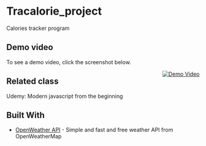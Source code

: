 # Tracalorie_project 
Calories tracker program


## Demo video 
To see a demo video, click the screenshot below.

<a style="float:right" href="http://youtu.be/DcBdy-i8K_M?hd=1" target="_blank">
  <img alt="Demo Video" src="https://i.ibb.co/nMcnpjY/tracalories.png" />
</a>


## Related class
Udemy: Modern javascript from the beginning


## Built With
* [OpenWeather API](https://openweathermap.org/api) - Simple and fast and free weather API from OpenWeatherMap
